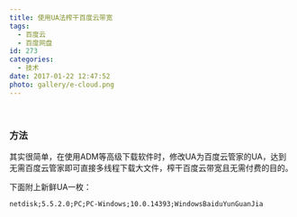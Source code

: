 ```yaml
---
title: 使用UA法榨干百度云带宽
tags:
  - 百度云
  - 百度网盘
id: 273
categories:
  - 技术
date: 2017-01-22 12:47:52
photo: gallery/e-cloud.png
---
```


​

### 方法

其实很简单，在使用ADM等高级下载软件时，修改UA为百度云管家的UA，达到无需百度云管家即可直接多线程下载大文件，榨干百度云带宽且无需付费的目的。

下面附上新鲜UA一枚：

`netdisk;5.5.2.0;PC;PC-Windows;10.0.14393;WindowsBaiduYunGuanJia`